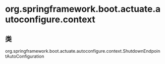 # org.springframework.boot.actuate.autoconfigure.context

## 类

org.springframework.boot.actuate.autoconfigure.context.ShutdownEndpointAutoConfiguration




